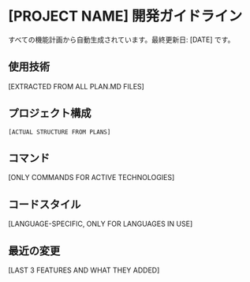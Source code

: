 # [PROJECT NAME] 開発ガイドライン

すべての機能計画から自動生成されています。最終更新日: [DATE] です。

## 使用技術
[EXTRACTED FROM ALL PLAN.MD FILES]

## プロジェクト構成
```
[ACTUAL STRUCTURE FROM PLANS]
```

## コマンド
[ONLY COMMANDS FOR ACTIVE TECHNOLOGIES]

## コードスタイル
[LANGUAGE-SPECIFIC, ONLY FOR LANGUAGES IN USE]

## 最近の変更
[LAST 3 FEATURES AND WHAT THEY ADDED]

<!-- MANUAL ADDITIONS START -->
<!-- MANUAL ADDITIONS END -->
